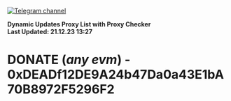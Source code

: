 [![Telegram channel](https://img.shields.io/endpoint?url=https://runkit.io/damiankrawczyk/telegram-badge/branches/master?url=https://t.me/n4z4v0d)](https://t.me/n4z4v0d) 

**Dynamic Updates Proxy List with Proxy Checker**  
**Last Updated: 21.12.23 13:27**

# DONATE (_any evm_) - 0xDEADf12DE9A24b47Da0a43E1bA70B8972F5296F2
